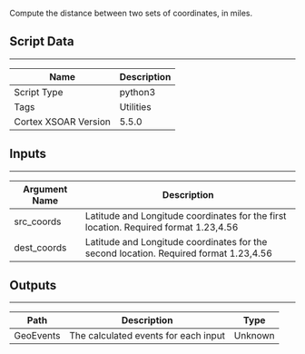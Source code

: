 Compute the distance between two sets of coordinates, in miles.

## Script Data
---

| **Name** | **Description** |
| --- | --- |
| Script Type | python3 |
| Tags | Utilities |
| Cortex XSOAR Version | 5.5.0 |

## Inputs
---

| **Argument Name** | **Description** |
| --- | --- |
| src_coords | Latitude and Longitude coordinates for the first location.  Required format 1.23,4.56 |
| dest_coords | Latitude and Longitude coordinates for the second location.  Required format 1.23,4.56 |

## Outputs
---

| **Path** | **Description** | **Type** |
| --- | --- | --- |
| GeoEvents | The calculated events for each input | Unknown |
